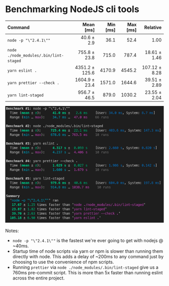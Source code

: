 # Benchmarking NodeJS cli tools

| Command                                |      Mean [ms] | Min [ms] | Max [ms] |      Relative |
| :------------------------------------- | -------------: | -------: | -------: | ------------: |
| `node -p "\"2.4.1\""`                  |     40.6 ± 2.9 |     36.1 |     52.4 |          1.00 |
| `node ./node_modules/.bin/lint-staged` |   755.8 ± 23.8 |    715.0 |    787.4 |  18.61 ± 1.46 |
| `yarn eslint .`                        | 4351.2 ± 125.6 |   4170.9 |   4545.2 | 107.12 ± 8.28 |
| `yarn prettier --check .`              |  1604.9 ± 23.4 |   1571.0 |   1644.6 |  39.51 ± 2.89 |
| `yarn lint-staged`                     |   956.7 ± 46.5 |    879.0 |   1030.2 |  23.55 ± 2.04 |

![benchmark timings](benchmark-timings.png)

Notes:

- `node -p "\"2.4.1\""` is the fastest we're ever going to get
  with nodejs @ ~40ms.
- Startup time of node scripts via yarn or npm is slower than running them
  directly with node. This adds a delay of ~200ms to any command just by choosing to
  use the convenience of npm scripts.
- Running `prettier` via `node ./node_modules/.bin/lint-staged` give us a 760ms
  pre-commit script. This is more than 5x faster than running eslint across the
  entire project.
